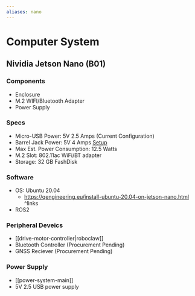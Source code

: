 ```yaml
---
aliases: nano
---
```


# Computer System

## Nividia Jetson Nano (B01)
### Components
- Enclosure
- M.2 WIFI/Bluetooth Adapter
- Power Supply

### Specs
-  Micro-USB Power: 5V 2.5 Amps (Current Configuration)
- Barrel Jack Power: 5V 4 Amps [Setup](https://www.jetsonhacks.com/2019/04/10/jetson-nano-use-more-power/)
- Max Est. Power Consumption:  12.5 Watts
- M.2 Slot: 802.11ac WiFi/BT adapter 
- Storage: 32 GB FashDisk

### Software
- OS: Ubuntu 20.04
	- https://qengineering.eu/install-ubuntu-20.04-on-jetson-nano.html ^links
- ROS2

### Peripheral Deveics
- [[drive-motor-controller|roboclaw]]
- Bluetooth Controller (Procurement Pending)
- GNSS Reciever (Procurement Pending)

### Power Supply
- [[power-system-main]]
- 5V 2.5 USB power supply